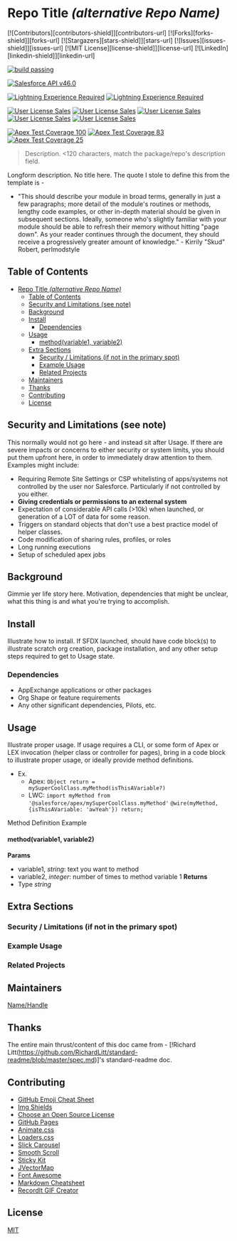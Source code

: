 # Repo Title _(alternative Repo Name)_
<!-- 
    This should be identical to the repository name/project name, or a relevant title, with the repo name in the italicized paranthesis. The repo name should be in this title is what I'm gettin at here.
-->

[![Contributors][contributors-shield]][contributors-url]
[![Forks][forks-shield]][forks-url]
[![Stargazers][stars-shield]][stars-url]
[![Issues][issues-shield]][issues-url]
[![MIT License][license-shield]][license-url]
[![LinkedIn][linkedin-shield]][linkedin-url]

[![build passing](https://img.shields.io/badge/build-passing-green.svg)]()

[![Salesforce API v46.0](https://img.shields.io/badge/Salesforce%20API-v46.0-blue.svg)]()

[![Lightning Experience Required](https://img.shields.io/badge/Lightning%20Experience-Required-informational.svg)]()
[![Lightning Experience Required](https://img.shields.io/badge/Lightning%20Experience-Not%20Required-inactive.svg)]()

[![User License Sales](https://img.shields.io/badge/User%20License-Sales-3d867d.svg)]()
[![User License Sales](https://img.shields.io/badge/User%20License-Service-7f2443.svg)]()
[![User License Sales](https://img.shields.io/badge/User%20License-Communities-ffc20e.svg)]()
[![User License Sales](https://img.shields.io/badge/User%20License-Platform-032e61.svg)]()
[![User License Sales](https://img.shields.io/badge/User%20License-None-818181.svg)]()

[![Apex Test Coverage 100](https://img.shields.io/badge/Apex%20Test%20Coverage-100-brightgreen.svg)]()
[![Apex Test Coverage 83](https://img.shields.io/badge/Apex%20Test%20Coverage-83-yellowgreen.svg)]()
[![Apex Test Coverage 25](https://img.shields.io/badge/Apex%20Test%20Coverage-25-orange.svg)]()


<!-- 
    Badges
    Salesforce badges
        Salesforce API : Version Number
        Lightning Experience : Required / Not Required (Optional, unless using LWC/Aura)
        User License: Sales / Service / Communities / Platform / None (Optional)
        Apex Code Coverage: % 100 green, >75 orange, <75 red (Required if including Apex)
-->
> Description. <120 characters, match the package/repo's description field.

Longform description. No title here. The quote I stole to define this from the template is - 
* "This should describe your module in broad terms, generally in just a few paragraphs; more detail of the module's routines or methods, lengthy code examples, or other in-depth material should be given in subsequent sections.
Ideally, someone who's slightly familiar with your module should be able to refresh their memory without hitting "page down". As your reader continues through the document, they should receive a progressively greater amount of knowledge." - Kirrily "Skud" Robert, perlmodstyle

## Table of Contents
<!-- Optional if doc is less than 100 lines total 
    Link to all sections, start with the next one, don't include anything above. Capture all ## headings, optional to get ### and ####, you do you.
-->
- [Repo Title _(alternative Repo Name)_](#Repo-Title-alternative-Repo-Name)
  - [Table of Contents](#Table-of-Contents)
  - [Security and Limitations (see note)](#Security-and-Limitations-see-note)
  - [Background](#Background)
  - [Install](#Install)
    - [Dependencies](#Dependencies)
  - [Usage](#Usage)
      - [method(variable1, variable2)](#methodvariable1-variable2)
  - [Extra Sections](#Extra-Sections)
    - [Security / Limitations (if not in the primary spot)](#Security--Limitations-if-not-in-the-primary-spot)
    - [Example Usage](#Example-Usage)
    - [Related Projects](#Related-Projects)
  - [Maintainers](#Maintainers)
  - [Thanks](#Thanks)
  - [Contributing](#Contributing)
  - [License](#License)

## Security and Limitations (see note)
This normally would not go here - and instead sit after Usage. If there are severe impacts or concerns to either security or system limits, you should put them upfront here, in order to immediately draw attention to them. Examples might include:
* Requiring Remote Site Settings or CSP whitelisting of apps/systems not controlled by the user nor Salesforce. Particularly if not controlled by you either.
* **Giving credentials or permissions to an external system**
* Expectation of considerable API calls (>10k) when launched, or generation of a LOT of data for some reason.
* Triggers on standard objects that don't use a best practice model of helper classes.
* Code modification of sharing rules, profiles, or roles
* Long running executions
* Setup of scheduled apex jobs

## Background

Gimmie yer life story here. Motivation, dependencies that might be unclear, what this thing is and what you're trying to accomplish. 

## Install

Illustrate how to install. If SFDX launched, should have code block(s) to illustrate scratch org creation, package installation, and any other setup steps required to get to Usage state.

### Dependencies
* AppExchange applications or other packages
* Org Shape or feature requirements
* Any other significant dependencies, Pilots, etc.

## Usage

Illustrate proper usage. If usage requires a CLI, or some form of Apex or LEX invocation (helper class or controller for pages), bring in a code block to illustrate proper usage, or ideally provide method definitions.
* Ex.
  * Apex: `Object return = mySuperCoolClass.myMethod(isThisAVariable?)`
  * LWC: `import myMethod from '@salesforce/apex/mySuperCoolClass.myMethod'` `@wire(myMethod,{isThisAVariable: 'awYeah'}) return;`

Method Definition Example 
#### method(variable1, variable2) 
**Params**
* variable1, *string*: text you want to method
* variable2, *integer*: number of times to method variable 1
**Returns**
* Type *string*

## Extra Sections
### Security / Limitations (if not in the primary spot)
### Example Usage
<!-- Are there other live uses of this project?-->
### Related Projects
<!-- Are there related projects or repos assoc with this?-->

## Maintainers
<!--Small list of folk in charge, not everyone involved.-->
[Name/Handle](https://github.com/REPOSITORYGOHEREYO)

## Thanks
<!--Don't be a jerk thank those who helped you-->
The entire main thrust/content of this doc came from - [!Richard Litt(https://github.com/RichardLitt/standard-readme/blob/master/spec.md)]'s standard-readme doc. 

## Contributing
<!--Give instructions on how to contribute to this repository. Where do I ask questions? Do you accept PRs? What are the requirements to contribute? Don't be a jerk. Use issues if you can.-->
* [GitHub Emoji Cheat Sheet](https://www.webpagefx.com/tools/emoji-cheat-sheet)
* [Img Shields](https://shields.io)
* [Choose an Open Source License](https://choosealicense.com)
* [GitHub Pages](https://pages.github.com)
* [Animate.css](https://daneden.github.io/animate.css)
* [Loaders.css](https://connoratherton.com/loaders)
* [Slick Carousel](https://kenwheeler.github.io/slick)
* [Smooth Scroll](https://github.com/cferdinandi/smooth-scroll)
* [Sticky Kit](http://leafo.net/sticky-kit)
* [JVectorMap](http://jvectormap.com)
* [Font Awesome](https://fontawesome.com)
* [Markdown Cheatsheet](https://github.com/adam-p/markdown-here/wiki/Markdown-Cheatsheet)
* [RecordIt GIF Creator](https://recordit.co/)

## License
<!-- Actually required. State the owner, -->
[MIT](LICENSE)
